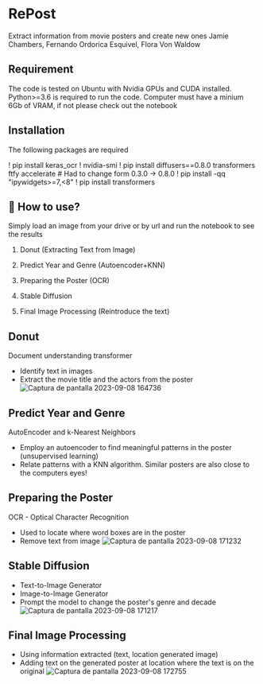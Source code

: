 # RePost
Extract information from movie posters and create new ones 
Jamie Chambers, Fernando Ordorica Esquivel, Flora Von Waldow

## Requirement
The code is tested on Ubuntu with Nvidia GPUs and CUDA installed. Python>=3.6 is required to run the code. Computer must have a minium 6Gb of VRAM, if not please check out the notebook

## Installation
The following packages are required

! pip install keras_ocr
! nvidia-smi
! pip install diffusers==0.8.0 transformers ftfy accelerate # Had to change form 0.3.0 -> 0.8.0
! pip install -qq "ipywidgets>=7,<8"
! pip install transformers

## 🚀 How to use?
Simply load an image from your drive or by url and run the notebook to see the results

1. Donut (Extracting Text from Image)

2. Predict Year and Genre (Autoencoder+KNN)

3. Preparing the Poster (OCR)

4. Stable Diffusion

5. Final Image Processing (Reintroduce the text)

## Donut
Document understanding transformer
- Identify text in images
- Extract the movie title and the actors from the poster
![Captura de pantalla 2023-09-08 164736](https://github.com/jamiechambers21/repost/assets/59603715/9e60dba9-082b-41b0-9f33-7d3d15f7fbb7)

## Predict Year and Genre
AutoEncoder and k-Nearest Neighbors
- Employ an autoencoder to find meaningful patterns in the poster (unsupervised learning)
- Relate patterns with a KNN algorithm. Similar posters are also close to the computers eyes!

## Preparing the Poster
OCR - Optical Character Recognition
- Used to locate where word boxes are in the poster
- Remove text from image
![Captura de pantalla 2023-09-08 171232](https://github.com/jamiechambers21/repost/assets/59603715/696fd0b6-fe07-479d-90a2-3ff92e0ba2ee)

## Stable Diffusion
- Text-to-Image Generator
- Image-to-Image Generator
- Prompt the model to change the poster's genre and decade
![Captura de pantalla 2023-09-08 171217](https://github.com/jamiechambers21/repost/assets/59603715/61200187-cd5e-43c5-bad0-76284bd5f87a)

## Final Image Processing
- Using information extracted (text, location generated image)
- Adding text on the generated poster at location where the text is on the original
![Captura de pantalla 2023-09-08 172755](https://github.com/jamiechambers21/repost/assets/59603715/b82b3a1b-d0b0-4954-b331-3178c6018c9f)
